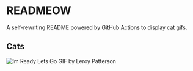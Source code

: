 # READMEOW

A self-rewriting README powered by GitHub Actions to display cat gifs.

## Cats

![Im Ready Lets Go GIF by Leroy Patterson](https://media3.giphy.com/media/CjmvTCZf2U3p09Cn0h/200.gif?cid=9acd02datd7si48srkojmuhpvqt5fvw1f2zip8vy8jw4y8ly&ep=v1_gifs_search&rid=200.gif&ct=g)
